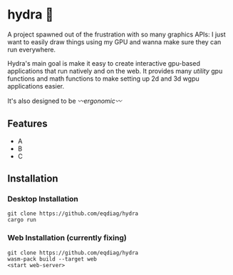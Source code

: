 # hydra :octopus:

A project spawned out of the frustration with so many graphics APIs: I just want to easily draw things 
using my GPU and wanna make sure they can run everywhere.

Hydra's main goal is make it easy to create interactive gpu-based applications that run natively and on the web.
It provides many *utility* gpu functions and math functions to make setting up 2d and 3d wgpu applications easier.

It's also designed to be *:wavy_dash:ergonomic:wavy_dash:* 

## Features
- A
- B
- C

## Installation


### Desktop Installation
```
git clone https://github.com/eqdiag/hydra
cargo run
```

### Web Installation (currently fixing)
```
git clone https://github.com/eqdiag/hydra
wasm-pack build --target web
<start web-server>
```





